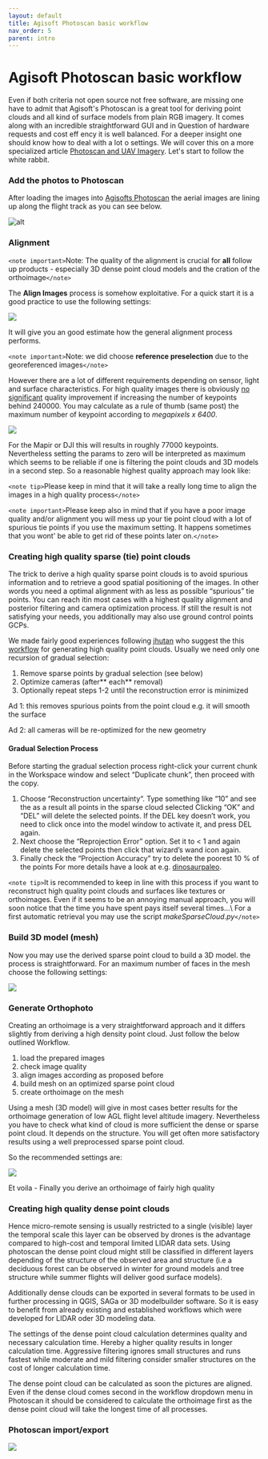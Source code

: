 ```yaml
---
layout: default
title: Agisoft Photoscan basic workflow
nav_order: 5
parent: intro
---
```



#   Agisoft Photoscan basic workflow

Even if both criteria not open source not free software, are missing one have to admit that 
Agisoft's Photoscan is a great tool for deriving point clouds and all kind of surface models from plain RGB imagery. It comes along with an incredible straightforward GUI and in Question of hardware requests and cost eff ency it is well balanced. For a deeper insight one should know how to deal with a lot o settings. We will cover this on a more specialized article [Photoscan and UAV Imagery](rs/micrors/agisoft/images/photoscanunderthehood). Let's start to follow the white rabbit.



### Add the photos to Photoscan

After loading the images into [Agisofts Photoscan](http://www.agisoft.com/) the aerial images are lining up along the flight track as you can see below.


![alt](images/workflow_image_2.png)

### Alignment


`<note important>`Note: The quality of the alignment is crucial for **all** follow up products - especially 3D dense point cloud models and the cration of the orthoimage`</note>`



The **Align Images** process is somehow exploitative. For a quick start it is a good practice to use the following settings:

![](images/workflow_image_3.png)

It will give you an good estimate how the general alignment process performs. 

`<note important>`Note: we did choose **reference preselection** due to the georeferenced images`</note>`



However there are a lot of different requirements depending on sensor, light and surface characteristics. For high quality images there is obviously [no](http://www.agisoft.com/forum/index.php?topic=3559.0)[ significant](http://www.agisoft.com/forum/index.php?topic=3559.0) quality improvement if increasing the number of keypoints behind 240000. You may calculate as a rule of thumb (same post) the maximum number of keypoint according to *megapixels x 6400*. 

![](images/workflow_image_4.png)

For the Mapir or DJI this will results in roughly 77000 keypoints.  Nevertheless setting the params to zero will be interpreted as maximum which seems to be reliable if one is filtering the point clouds and 3D models in a second step.  So a reasonable highest quality approach may look like:

`<note tip>`Please keep in mind that it will take a really long time to align the images in a high quality process`</note>`

`<note important>`Please keep also in mind that if you have a poor image quality and/or alignment you will mess up your tie point cloud with a lot of spurious tie points if you use the maximum setting. It happens sometimes that you wont' be able  to get rid of these points later on.`</note>`




### Creating high quality sparse (tie) point clouds


The trick to derive a high quality sparse  point clouds is to avoid spurious information and to retrieve a good spatial positioning of the images. In other words you need a optimal alignment with as less as possible “spurious” tie points.  You can reach itin most cases with a highest quality alignment and posterior filtering and camera optimization  process. If still the result is not satisfying your needs,  you additionally may also use ground control points GCPs. 

We made fairly good experiences following [jhutan](http://www.agisoft.com/forum/index.php?action=profile;u=179074) who suggest the this [workflow](http://www.agisoft.com/forum/index.php?topic=3559.0) for generating high quality point clouds. Usually we need only one recursion of gradual selection:

 1.  Remove sparse points by gradual selection (see below)
 2.  Optimize cameras (after** each** removal)
 3.  Optionally repeat steps 1-2 until the reconstruction error is minimized

Ad 1: this removes spurious points from the point cloud e.g. it will smooth the surface

Ad 2: all cameras will be re-optimized for the new geometry

#### Gradual Selection Process


Before starting the gradual selection process right-click your current chunk in the Workspace window and select “Duplicate chunk”, then proceed with the copy. 

 1.  Choose “Reconstruction uncertainty“. Type something like “10” and see the as a result all points in the sparse cloud selected Clicking “OK” and “DEL” will delete the selected points. If the DEL key doesn’t work, you need to click once into the model window to activate it, and press DEL again.
 2.  Next choose the “Reprojection Error” option. Set it to < 1 and again delete the selected points then click that wizard’s wand icon again. 
 3.  Finally check the “Projection Accuracy”  try to delete the poorest 10 % of the points
For more details have a look at e.g.  [dinosaurpaleo](https///dinosaurpalaeo.wordpress.com/2015/10/11/photogrammetry-tutorial-11-how-to-handle-a-project-in-agisoft-photoscan/).  

`<note tip>`It is recommended to keep in line with this process if you want to reconstruct high quality point clouds and surfaces like textures or orthoimages. Even if it seems to be an annoying manual approach, you will soon notice that the time you have spent pays itself several times…\\ For a first automatic retrieval you may use the script *makeSparseCloud.py*`</note>`



### Build 3D model (mesh)

Now you may use the derived sparse point cloud to build a 3D model. the process is straightforward. For an maximum number of faces in the mesh choose the following settings:

![](images/workflow_image_5.png)

### Generate Orthophoto


Creating an orthoimage is a very straightforward approach and it differs slightly from deriving a high density point cloud. Just follow the below outlined Workflow. 

 1.  load the prepared images
 2.  check image quality 
 3.  align images according as proposed before
 4.  build mesh on an optimized sparse point cloud
 5.  create orthoimage on the mesh

Using a mesh (3D model) will give in most cases better results for the orthoimage generation of  low AGL flight level altitude imagery. Nevertheless you have to check what kind of cloud is more sufficient the dense or sparse point cloud. It depends on the structure. You will get often more satisfactory results using a well preprocessed sparse point cloud.  

So the recommended settings are:

![](images/workflow_image_6.png)

Et voila - Finally you derive an orthoimage of fairly high quality 

### Creating high quality dense point clouds


Hence micro-remote sensing is usually restricted to a single (visible) layer the temporal scale this layer can be observed by drones is the advantage compared to high-cost and temporal limited LIDAR data sets. Using photoscan the dense point cloud might still be classified in different layers depending of the structure of the observed area and structure (i.e a deciduous forest can be observed in winter for ground models and tree structure while summer flights will deliver good surface models). 

Additionally dense clouds can be exported in several formats to be used in further processing in QGIS, SAGa or 3D modelbuilder software. So it is easy to benefit from already existing and established workflows which were developed for LIDAR oder 3D modeling data. 

The settings of the dense point cloud calculation determines quality and necessary calculation time. Hereby a higher quality results in longer calculation time. Aggressive filtering ignores small structures and runs fastest while moderate and mild filtering consider smaller structures on the cost of longer calculation time.

The dense point cloud can be calculated as soon the pictures are aligned. Even if the dense cloud comes second in the workflow dropdown menu in Photoscan it should be considered to calculate the orthoimage first as the dense point cloud will take the longest time of all processes. 

### Photoscan import/export


![](images/workflow_image_6.png)



